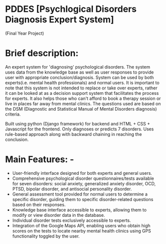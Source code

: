 # PDDES [Psychlogical Disorders Diagnosis Expert System] 
(Final Year Project) 

# Brief description:
An expert system for 'diagnosing' psychological disorders. The system uses data from the knowledge base as well as user responses to provide user with appropriate conclusion/diagnosis. System can be used by both experts(i.e. mental health professionals) and normal users. It is important to note that this system is not intended to replace or take over experts, rather it can be looked at as a decision support system that facilitates the process for experts. It also helps those who can't afford to book a therapy session or live in places far away from mental clinics. The questions used are based on the DSM (Diagnostic and Statistical Manual of Mental Disorders  diagnosis) criteria. 

Built using python (Django framework) for backend and HTML + CSS + Javascript for the frontend.
Only diagnoses or predicts 7 disorders.
Uses rule-based approach along with backward chaining in reaching the conclusion.

# Main Features: - 
- User-friendly interface designed for both experts and general users.
- Comprehensive psychological disorder questionnaires/tests available for seven disorders: social anxiety, generalized anxiety disorder, OCD, PTSD, bipolar disorder, and antisocial personality disorder.
- General assessment tool provided for normal users to determine a specific disorder, guiding them to specific disorder-related questions based on their responses.
- Knowledge base interface accessible to experts, allowing them to modify or view disorder data in the database.
- Individual disorder tests exclusively accessible to experts.
- Integration of the Google Maps API, enabling users who obtain high scores on the tests to locate nearby mental health clinics using GPS functionality toggled by the user.




